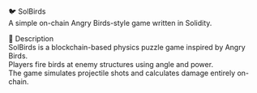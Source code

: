 🐦 SolBirds             
A simple on-chain Angry Birds-style game written in Solidity.       
          
🎯 Description      
SolBirds is a blockchain-based physics puzzle game inspired by Angry Birds.          
Players fire birds at enemy structures using angle and power.               
The game simulates projectile shots and calculates damage entirely on-chain.             
    
